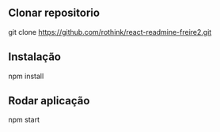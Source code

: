 

## Clonar repositorio

git clone https://github.com/rothink/react-readmine-freire2.git


## Instalação

npm install


## Rodar aplicação

npm start
